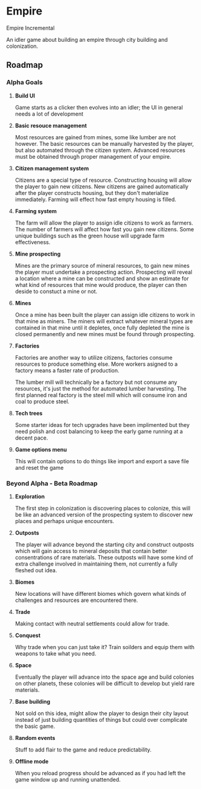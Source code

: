 # Empire
Empire Incremental

An idler game about building an empire through city building and colonization.

## Roadmap
### Alpha Goals

1. __Build UI__

	Game starts as a clicker then evolves into an idler; the UI in general needs a lot of development

2. __Basic resouce management__

	Most resources are gained from mines, some like lumber are not however. The basic resources can be manually harvested by the player, but also automated through the citizen system. Advanced resources must be obtained through proper management of your empire.

3. __Citizen management system__

	Citizens are a special type of resource. Constructing housing will allow the player to gain new citizens. New citizens are gained automatically after the player constructs housing, but they don't materialize immediately. Farming will effect how fast empty housing is filled.

4. __Farming system__

	The farm will allow the player to assign idle citizens to work as farmers. The number of farmers will affect how fast you gain new citizens. Some unique buildings such as the green house will upgrade farm effectiveness.

5. __Mine prospecting__

	Mines are the primary source of mineral resources, to gain new mines the player must undertake a prospecting action. Prospecting will reveal a location where a mine can be constructed and show an estimate for what kind of resources that mine would produce, the player can then deside to constuct a mine or not.

6. __Mines__

	Once a mine has been built the player can assign idle citizens to work in that mine as miners. The miners will extract whatever mineral types are contained in that mine until it depletes, once fully depleted the mine is closed permanently and new mines must be found through prospecting.

7. __Factories__

	Factories are another way to utilize citizens, factories consume resources to produce something else. More workers asigned to a factory means a faster rate of production.

	The lumber mill will technically be a factory but not consume any resources, it's just the method for automated lumber harvesting. The first planned real factory is the steel mill which will consume iron and coal to produce steel.

8. __Tech trees__

	Some starter ideas for tech upgrades have been implimented but they need polish and cost balancing to keep the early game running at a decent pace.

9. __Game options menu__

	This will contain options to do things like import and export a save file and reset the game

### Beyond Alpha - Beta Roadmap
1. __Exploration__

	The first step in colonization is discovering places to colonize, this will be like an advanced version of the prospecting system to discover new places and perhaps unique encounters.

2. __Outposts__

	The player will advance beyond the starting city and construct outposts which will gain access to mineral deposits that contain better consentrations of rare materials. These outposts will have some kind of extra challenge involved in maintaining them, not currently a fully fleshed out idea.

3. __Biomes__

	New locations will have different biomes which govern what kinds of challenges and resources are encountered there.

4. __Trade__

	Making contact with neutral settlements could allow for trade.

5. __Conquest__

	Why trade when you can just take it? Train soilders and equip them with weapons to take what you need.

6. __Space__

	Eventually the player will advance into the space age and build colonies on other planets, these colonies will be difficult to develop but yield rare materials.

7. __Base building__

	Not sold on this idea, might allow the player to design their city layout instead of just building quantities of things but could over complicate the basic game.

8. __Random events__

	Stuff to add flair to the game and reduce predictability.

9. __Offline mode__

	When you reload progress should be advanced as if you had left the game window up and running unattended.

